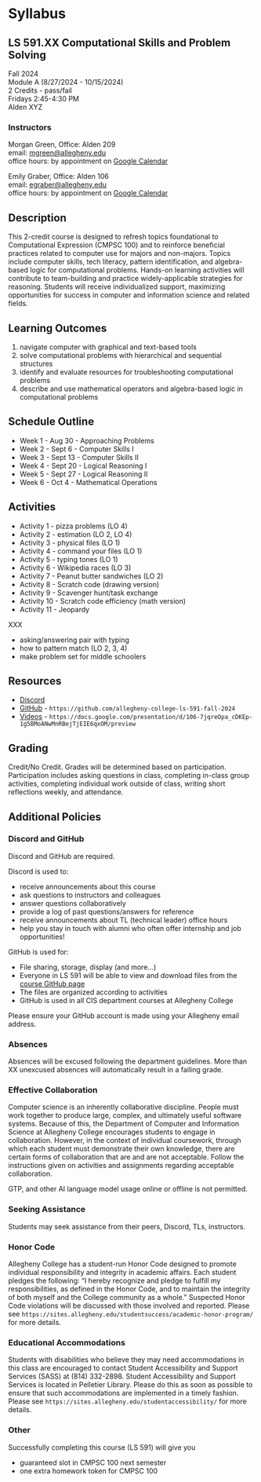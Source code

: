 # Syllabus

## LS 591.XX Computational Skills and Problem Solving

Fall 2024  
Module A (8/27/2024 - 10/15/2024)  
2 Credits - pass/fail  
Fridays 2:45-4:30 PM  
Alden XYZ  

### Instructors

Morgan Green, Office: Alden 209  
email: mgreen@allegheny.edu  
office hours: by appointment on [Google Calendar](https://calendar.google.com/calendar/u/0/appointments/schedules/AcZssZ1ZnFy9IkWemSjQ98WWhGh7UVwkph3U2RuDrrLt781dWM4x_bQPunp9mylOe8TXdHWjtKpGa1SP)

Emily Graber, Office: Alden 106  
email: egraber@allegheny.edu  
office hours: by appointment on [Google Calendar](https://calendar.app.google/MYV4AVsQG2fUM9Ja7)

## Description

This 2-credit course is designed to refresh topics foundational
to Computational Expression (CMPSC 100) and to reinforce
beneficial practices related to computer use for majors and
non-majors. Topics include computer skills, tech literacy, pattern
identification, and algebra-based logic for computational problems.
Hands-on learning activities will contribute to team-building and
practice widely-applicable strategies for reasoning. Students will
receive individualized support, maximizing opportunities for success
in computer and information science and related fields.

## Learning Outcomes

1. navigate computer with graphical and text-based tools
2. solve computational problems with hierarchical and sequential structures
3. identify and evaluate resources for troubleshooting computational problems
4. describe and use mathematical operators and algebra-based logic in computational problems

## Schedule Outline

- Week 1 - Aug 30 - Approaching Problems
- Week 2 - Sept 6 - Computer Skills I
- Week 3 - Sept 13 - Computer Skills II
- Week 4 - Sept 20 - Logical Reasoning I
- Week 5 - Sept 27 - Logical Reasoning II
- Week 6 - Oct 4 - Mathematical Operations

## Activities

- Activity 1 - pizza problems (LO 4)
- Activity 2 - estimation (LO 2, LO 4)
- Activity 3 - physical files (LO 1)
- Activity 4 - command your files (LO 1)
- Activity 5 - typing tones (LO 1)
- Activity 6 - Wikipedia races (LO 3)
- Activity 7 - Peanut butter sandwiches (LO 2)
- Activity 8 - Scratch code (drawing version)
- Activity 9 - Scavenger hunt/task exchange
- Activity 10 - Scratch code efficiency (math version)
- Activity 11 - Jeopardy

XXX

- asking/answering pair with typing
- how to pattern match (LO 2, 3, 4)
- make problem set for middle schoolers

## Resources

- [Discord]()
- [GitHub](https://github.com/allegheny-college-ls-591-fall-2024) -
  `https://github.com/allegheny-college-ls-591-fall-2024`
- [Videos](https://docs.google.com/presentation/d/106-7jqreOpa_cDKEp-1g5BMoANwMnRBejTjEIE6qxOM/preview) -
  `https://docs.google.com/presentation/d/106-7jqreOpa_cDKEp-1g5BMoANwMnRBejTjEIE6qxOM/preview`

## Grading

Credit/No Credit. Grades will be determined based on participation. Participation
includes asking questions in class, completing in-class group activities, completing
individual work outside of class, writing short reflections weekly, and attendance.

## Additional Policies

### Discord and GitHub

Discord and GitHub are required.

Discord is used to:

- receive announcements about this course
- ask questions to instructors and colleagues
- answer questions collaboratively
- provide a log of past questions/answers for reference
- receive announcements about TL (technical leader) office hours
- help you stay in touch with alumni who often offer internship and job opportunities!
  
GitHub is used for:

- File sharing, storage, display (and more...)
- Everyone in LS 591 will be able to view and download files from the
  [course GitHub page](https://github.com/allegheny-college-ls-591-fall-2024)
- The files are organized according to activities
- GitHub is used in all CIS department courses at Allegheny College

Please ensure your GitHub account is made using your Allegheny email address.  

### Absences

Absences will be excused following the department guidelines. More than XX unexcused absences
will automatically result in a failing grade.

### Effective Collaboration

Computer science is an inherently collaborative discipline. People must work
together to produce large, complex, and ultimately useful software systems.
Because of this, the Department of Computer and Information Science at Allegheny College
encourages students to engage in collaboration. However, in the context of
individual coursework, through which each student must demonstrate their own
knowledge, there are certain forms of collaboration that are and are not
acceptable. Follow the instructions given on activities and assignments regarding
acceptable collaboration.

GTP, and other AI language model usage online or offline is not permitted.

### Seeking Assistance

Students may seek assistance from their peers, Discord, TLs, instructors.

### Honor Code

Allegheny College has a student-run Honor Code designed to promote individual
responsibility and integrity in academic affairs. Each student pledges the following:
“I hereby recognize and pledge to fulfill my responsibilities, as defined in the Honor
Code, and to maintain the integrity of both myself and the College community as a whole.”
Suspected Honor Code violations will be discussed with those involved and reported. Please see
`https://sites.allegheny.edu/studentsuccess/academic-honor-program/` for more details.

### Educational Accommodations

Students with disabilities who believe they may need accommodations in this class are
encouraged to contact Student Accessibility and Support Services (SASS) at
(814) 332-2898.  Student Accessibility and Support Services is located in Pelletier
Library.  Please do this as soon as possible to ensure that such accommodations are
implemented in a timely fashion. Please see
`https://sites.allegheny.edu/studentaccessibility/` for more details.

### Other

Successfully completing this course (LS 591) will give you

- guaranteed slot in CMPSC 100 next semester
- one extra homework token for CMPSC 100

